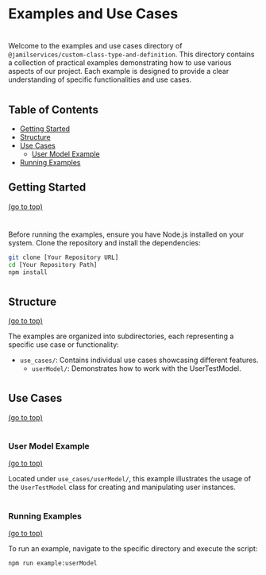 # <span id="examples-and-use-cases">Examples and Use Cases</span>   
#
Welcome to the examples and use cases directory of `@jamilservices/custom-class-type-and-definition`. This directory contains a collection of practical examples demonstrating how to use various aspects of our project. Each example is designed to provide a clear understanding of specific functionalities and use cases.
   
#
## Table of Contents
- [Getting Started](#getting-started)
- [Structure](#structure)
- [Use Cases](#use-cases)
    - [User Model Example](#user-model-example)
- [Running Examples](#running-examples)

## <span id="getting-started">Getting Started</span>
[(go to top)](#examples-and-use-cases)   

#
Before running the examples, ensure you have Node.js installed on your system. Clone the repository and install the dependencies:   

```bash
git clone [Your Repository URL]
cd [Your Repository Path]
npm install
```   

#
## <span id="structure">Structure</span> 
[(go to top)](#examples-and-use-cases)   

The examples are organized into subdirectories, each representing a specific use case or functionality:

- `use_cases/`: Contains individual use cases showcasing different features.
  - `userModel/`: Demonstrates how to work with the UserTestModel.

# 
## <span id="use-cases">Use Cases</span>
[(go to top)](#examples-and-use-cases)   

#
### <span id="user-model-example">User Model Example</span>
[(go to top)](#examples-and-use-cases)   

Located under `use_cases/userModel/`, this example illustrates the usage of the `UserTestModel` class for creating and manipulating user instances.   
   
#
### <span id="running-examples">Running Examples</span>
[(go to top)](#examples-and-use-cases)   

To run an example, navigate to the specific directory and execute the script:

```bash
npm run example:userModel
```   